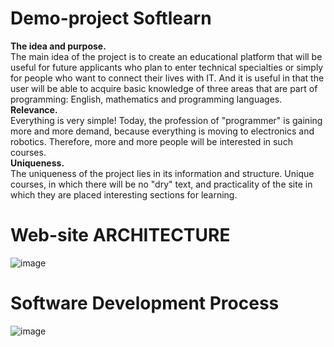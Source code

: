 # Demo-project Softlearn
<strong>The idea and purpose.</strong><br>
The main idea of the project is to create an educational platform that will be useful for future applicants who plan to enter technical specialties or simply for people who want to connect their lives with IT.
And it is useful in that the user will be able to acquire basic knowledge of three areas that are part of programming: English, mathematics and programming languages.<br>
<strong>Relevance.</strong><br>
Everything is very simple! Today, the profession of "programmer" is gaining more and more demand, because everything is moving to electronics and robotics. Therefore, more and more people will be interested in such courses.<br>
<strong>Uniqueness.</strong><br>
The uniqueness of the project lies in its information and structure. Unique courses, in which there will be no "dry" text, and practicality of the site in which they are placed interesting sections for learning.<br>
# Web-site ARCHITECTURE<br>
![image](https://user-images.githubusercontent.com/70052763/178110581-3b315c0f-34ae-4b9c-9235-127b22307283.png)<br>
# Software Development Process<br>
![image](https://user-images.githubusercontent.com/70052763/178110650-a68a98c2-644e-4fd5-ba43-5baf756f025f.png)
